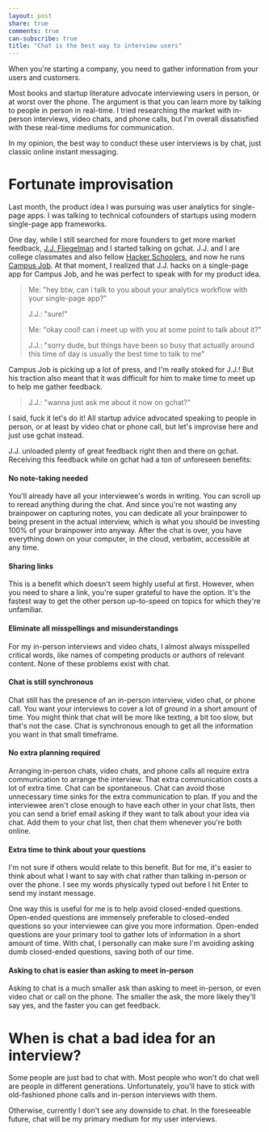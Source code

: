```yaml
---
layout: post
share: true
comments: true
can-subscribe: true
title: "Chat is the best way to interview users"
---
```


When you're starting a company, you need to gather information from your users and customers.

Most books and startup literature advocate interviewing users in person, or at worst over the phone. The argument is that you can learn more by talking to people in person in real-time.  I tried researching the market with in-person interviews, video chats, and phone calls, but I'm overall dissatisfied with these real-time mediums for communication.

In my opinion, the best way to conduct these user interviews is by chat, just classic online instant messaging.

# Fortunate improvisation

Last month, the product idea I was pursuing was user analytics for single-page apps. I was talking to technical cofounders of startups using modern single-page app frameworks.

One day, while I still searched for more founders to get more market feedback, <a href="https://twitter.com/JdotJdotF" target="_blank">J.J. Fliegelman</a> and I started talking on gchat. J.J. and I are college classmates and also fellow <a href="https://www.hackerschool.com/" target="_blank">Hacker Schoolers</a>, and now he runs <a href="https://www.campusjob.com" target="_blank">Campus Job</a>. At that moment, I realized that J.J. hacks on a single-page app for Campus Job, and he was perfect to speak with for my product idea.

> Me: "hey btw, can i talk to you about your analytics workflow with your single-page app?"
> 
> J.J.: "sure!"
> 
> Me: "okay cool! can i meet up with you at some point to talk about it?"
> 
> J.J.: "sorry dude, but things have been so busy that actually around this time of day is usually the best time to talk to me"

Campus Job is picking up a lot of press, and I'm really stoked for J.J.! But his traction also meant that it was difficult for him to make time to meet up to help me gather feedback.

> J.J.: "wanna just ask me about it now on gchat?"

I said, fuck it let's do it! All startup advice advocated speaking to people in person, or at least by video chat or phone call, but let's improvise here and just use gchat instead.

J.J. unloaded plenty of great feedback right then and there on gchat. Receiving this feedback while on gchat had a ton of unforeseen benefits:

#### No note-taking needed

You'll already have all your interviewee's words in writing. You can scroll up to reread anything during the chat. And since you're not wasting any brainpower on capturing notes, you can dedicate all your brainpower to being present in the actual interview, which is what you should be investing 100% of your brainpower into anyway. After the chat is over, you have everything down on your computer, in the cloud, verbatim, accessible at any time.

#### Sharing links

This is a benefit which doesn't seem highly useful at first. However, when you need to share a link, you're super grateful to have the option. It's the fastest way to get the other person up-to-speed on topics for which they're unfamiliar.

#### Eliminate all misspellings and misunderstandings

For my in-person interviews and video chats, I almost always misspelled critical words, like names of competing products or authors of relevant content. None of these problems exist with chat.

#### Chat is still synchronous

Chat still has the presence of an in-person interview, video chat, or phone call. You want your interviews to cover a lot of ground in a short amount of time. You might think that chat will be more like texting, a bit too slow, but that's not the case. Chat is synchronous enough to get all the information you want in that small timeframe.

#### No extra planning required

Arranging in-person chats, video chats, and phone calls all require extra communication to arrange the interview. That extra communication costs a lot of extra time. Chat can be spontaneous. Chat can avoid those unnecessary time sinks for the extra communication to plan. If you and the interviewee aren't close enough to have each other in your chat lists, then you can send a brief email asking if they want to talk about your idea via chat. Add them to your chat list, then chat them whenever you're both online.

#### Extra time to think about your questions

I'm not sure if others would relate to this benefit. But for me, it's easier to think about what I want to say with chat rather than talking in-person or over the phone. I see my words physically typed out before I hit Enter to send my instant message.

One way this is useful for me is to help avoid closed-ended questions. Open-ended questions are immensely preferable to closed-ended questions so your interviewee can give you more information. Open-ended questions are your primary tool to gather lots of information in a short amount of time. With chat, I personally can make sure I'm avoiding asking dumb closed-ended questions, saving both of our time.

#### Asking to chat is easier than asking to meet in-person

Asking to chat is a much smaller ask than asking to meet in-person, or even video chat or call on the phone. The smaller the ask, the more likely they'll say yes, and the faster you can get feedback.

# When is chat a bad idea for an interview?

Some people are just bad to chat with. Most people who won't do chat well are people in different generations. Unfortunately, you'll have to stick with old-fashioned phone calls and in-person interviews with them.

Otherwise, currently I don't see any downside to chat. In the foreseeable future, chat will be my primary medium for my user interviews.